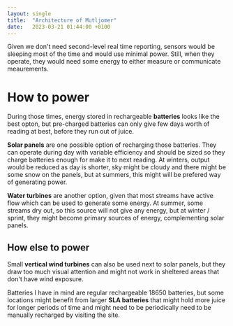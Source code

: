 ```yaml
---
layout: single
title:  "Architecture of Mutljomer"
date:   2023-03-21 01:44:00 +0100
---
```

Given we don't need second-level real time reporting, sensors would be sleeping most of the time and would use minimal power. Still, when they operate, they would need some energy to either measure or communicate meaurements.

# How to power

 During those times, energy stored in rechargeable **batteries** looks like the best opton, but pre-charged batteries can only give few days worth of reading at best, before they run out of juice. 

**Solar panels** are one possible option of recharging those batteries. They can operate during day with variable efficiency and should be sized so they charge batteries enough for make it to next reading. At winters, output would be reduced as day is shorter, sky might be cloudy and there might be some snow on the panels, but at summers, this might will be prefered way of generating power.

**Water turbines** are another option, given that most streams have active flow which can be used to generate some energy. At summer, some streams dry out, so this source will not give any energy, but at winter / sprint, they might become primary sources of energy, complementing solar panels. 

## How else to power 

Small **vertical wind turbines** can also be used next to solar panels, but they draw too much visual attention and might not work in sheltered areas that don't have wind exposure. 

Batteries I have in mind are regular rechargeable 18650 batteries, but some locations might benefit from larger **SLA batteries** that might hold more juice for longer periods of time and might need to be periodically need to be manually recharged by visiting the site. 
